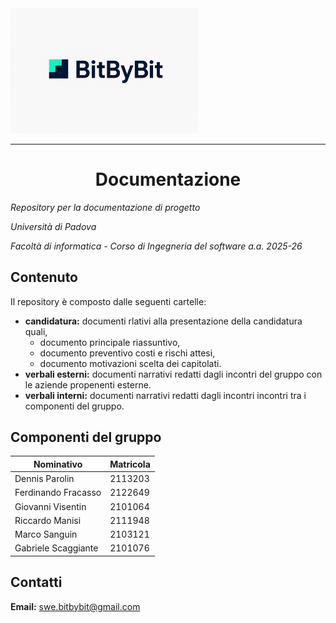 <img src="resources/logo.png" alt="drawing" width="300"/>

---

<h1 align="center">Documentazione</h1>

*Repository per la documentazione di progetto*

*Università di Padova* 

*Facoltà di informatica - Corso di Ingegneria del software a.a. 2025-26*

## Contenuto
Il repository è composto dalle seguenti cartelle:

- **candidatura:** documenti rlativi alla presentazione della candidatura quali,
  - documento principale riassuntivo,
  - documento preventivo costi e rischi attesi, 
  - documento motivazioni scelta dei capitolati.
- **verbali esterni:** documenti narrativi redatti dagli incontri del gruppo con le aziende propenenti esterne.
- **verbali interni:** documenti narrativi redatti dagli incontri incontri tra i componenti del gruppo.


## Componenti del gruppo
| Nominativo | Matricola |
| ---------- | --------- |
| Dennis Parolin  | 2113203 |
| Ferdinando Fracasso | 2122649 |
| Giovanni Visentin | 2101064 |
| Riccardo Manisi   | 2111948 |
| Marco Sanguin  | 2103121 |
| Gabriele Scaggiante  | 2101076 |

## Contatti
**Email:** swe.bitbybit@gmail.com
